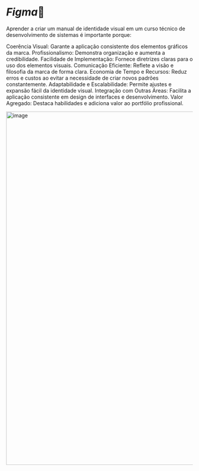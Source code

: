 # *Figma*🍑

Aprender a criar um manual de identidade visual em um curso técnico de desenvolvimento de sistemas é importante porque:

Coerência Visual: Garante a aplicação consistente dos elementos gráficos da marca.
Profissionalismo: Demonstra organização e aumenta a credibilidade.
Facilidade de Implementação: Fornece diretrizes claras para o uso dos elementos visuais.
Comunicação Eficiente: Reflete a visão e filosofia da marca de forma clara.
Economia de Tempo e Recursos: Reduz erros e custos ao evitar a necessidade de criar novos padrões constantemente.
Adaptabilidade e Escalabilidade: Permite ajustes e expansão fácil da identidade visual.
Integração com Outras Áreas: Facilita a aplicação consistente em design de interfaces e desenvolvimento.
Valor Agregado: Destaca habilidades e adiciona valor ao portfólio profissional.

<img width="952" alt="image" src="https://github.com/user-attachments/assets/92a0912a-4a7b-4900-ba2f-805c6833eca8">
